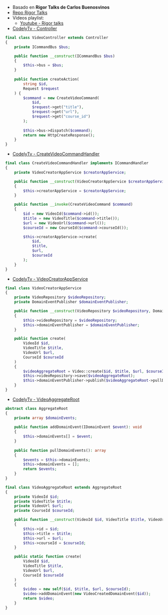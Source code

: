 - Basado en **Rigor Talks de Carlos Buenosvinos**
- [Repo Rigor Talks](https://github.com/farso/RigorTalks)
- Videos playlist:
    - [Youtube - Rigor talks](https://www.youtube.com/watch?v=aKcmbOZV9mA&list=PLfgj7DYkKH3Cd8bdu5SIHGYXh_bPV2idP)
- [CodelyTv - Controller](https://youtu.be/o0w-jYun6AU?t=1462)
```php
final class VideoController extends Controller
{
    private ICommandBus $bus;

    public function __construct(ICommandBus $bus)
    {
        $this->bus = $bus;
    }
    
    public function createAction(
        string $id,
        Request $request
    ) {
        $command = new CreateVideoCommand(
            $id,
            $request->get("title"),
            $request->get("url"),
            $request->get("course_id")
        );
        
        $this->bus->dispatch($command);
        return new HttpCreateResponse();
    }
}
```
- [CodelyTv - CreateVideoCommandHandler](https://youtu.be/o0w-jYun6AU?t=1496)
```php
final class CreateVideoCommandHandler implements ICommandHandler
{
    private VideoCreatorAppService $creatorAppService;

    public function __construct(VideoCreatorAppService $creatorAppService)
    {
        $this->creatorAppService = $creatorAppService;
    }

    public function __invoke(CreateVideoCommand $command)
    {
        $id = new VideoId($command->id());
        $title = new VideoTitle($command->title());
        $url = new VideoUrl($command->url());
        $courseId = new CourseId($command->courseId());

        $this->creatorAppService->create(
            $id,
            $title,
            $url,
            $courseId
        );
    }
}
```  

- [CodelyTv - VideoCreatorAppService](https://youtu.be/o0w-jYun6AU?t=1566)
```php
final class VideoCreatorAppService
{
    private VideoRepository $videoRepository;
    private DomainEventPublisher $domainEventPublisher;

    public function __construct(VideoRepository $videoRepository, DomainEventPublisher $domainEventPublisher)
    {
        $this->videoRepository = $videoRepository;
        $this->domainEventPublisher = $domainEventPublisher;
    }

    public function create(
        VideoId $id,
        VideoTitle $title,
        VideoUrl $url,
        CourseId $courseId
    )
    {
        $videoAggregateRoot = Video::create($id, $title, $url, $courseId);
        $this->videoRepository->save($videoAggregateRoot);
        $this->domainEventPublisher->publish($videoAggregateRoot->pullDomainEvents());
    }
}
```
- [CodelyTv - VideoAggregateRoot](https://youtu.be/o0w-jYun6AU?t=1597)
```php
abstract class AggregateRoot
{
    private array $domainEvents;
    
    public function addDomainEvent(IDomainEvent $event): void
    {
        $this->domainEvents[] = $event;
    }
    
    public function pullDomainEvents(): array
    {
        $events = $this->domainEvents;
        $this->domainEvents = [];
        return $events;
    }
}

final class VideoAggregateRoot extends AggregateRoot
{
    private VideoId $id;
    private VideoTitle $title;
    private VideoUrl $url;
    private CourseId $courseId;

    public function __construct(VideoId $id, VideoTitle $title, VideoUrl $url, CourseId $courseId)
    {
        $this->id = $id;
        $this->title = $title;
        $this->url = $url;
        $this->courseId = $courseId;
    }

    public static function create(
        VideoId $id,
        VideoTitle $title,
        VideoUrl $url,
        CourseId $courseId
    )
    {
        $video = new self($id, $title, $url, $courseId);
        $video->addDomainEvent(new VideoCreatedDomainEvent($id));
        return $video;
    }
}
```